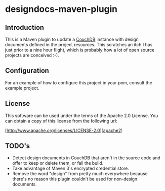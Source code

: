 # designdocs-maven-plugin

## Introduction

This is a Maven plugin to update a [CouchDB][couch] instance with design
documents defined in the project resources. This scratches an itch I has just
prior to a nine hour flight, which is probably how a lot of open source
projects are conceived :-).

## Configuration

For an example of how to configure this project in your pom, consult the
example project.

## License

This software can be used under the terms of the Apache 2.0 License. You can
obtain a copy of this license from the following url:

[http://www.apache.org/licenses/LICENSE-2.0][apache2]

## TODO's

 * Detect design documents in CouchDB that aren't in the source code
   and offer to keep or delete them, or fail the build.
 * Take advantage of Maven 3's encrypted credential store.
 * Remove the word "design" from pretty much everywhere because there's
   no reason this plugin couldn't be used for non-design documents.

[apache2]: http://www.apache.org/licenses/LICENSE-2.0
[couch]: http://wiki.apache.org/couchdb/

